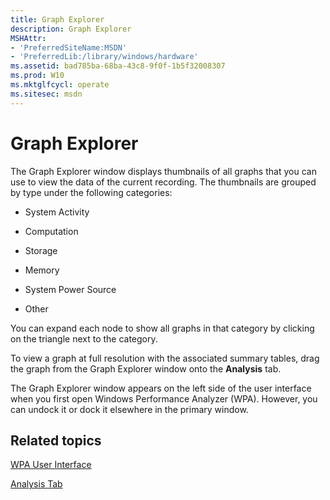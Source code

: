 ```yaml
---
title: Graph Explorer
description: Graph Explorer
MSHAttr:
- 'PreferredSiteName:MSDN'
- 'PreferredLib:/library/windows/hardware'
ms.assetid: bad785ba-68ba-43c8-9f0f-1b5f32008307
ms.prod: W10
ms.mktglfcycl: operate
ms.sitesec: msdn
---
```


# Graph Explorer


The Graph Explorer window displays thumbnails of all graphs that you can use to view the data of the current recording. The thumbnails are grouped by type under the following categories:

-   System Activity

-   Computation

-   Storage

-   Memory

-   System Power Source

-   Other

You can expand each node to show all graphs in that category by clicking on the triangle next to the category.

To view a graph at full resolution with the associated summary tables, drag the graph from the Graph Explorer window onto the **Analysis** tab.

The Graph Explorer window appears on the left side of the user interface when you first open Windows Performance Analyzer (WPA). However, you can undock it or dock it elsewhere in the primary window.

## Related topics


[WPA User Interface](wpa-user-interface.md)

[Analysis Tab](analysis-tab.md)

 

 







